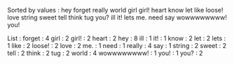 Sorted by values :
hey forget really world girl girl! heart know let like loose! love string sweet tell think tug you? ill it! lets me. need say wowwwwwwww! you! 

List :
forget : 4
girl : 2
girl! : 2
heart : 2
hey : 8
ill : 1
it! : 1
know : 2
let : 2
lets : 1
like : 2
loose! : 2
love : 2
me. : 1
need : 1
really : 4
say : 1
string : 2
sweet : 2
tell : 2
think : 2
tug : 2
world : 4
wowwwwwwww! : 1
you! : 1
you? : 2
